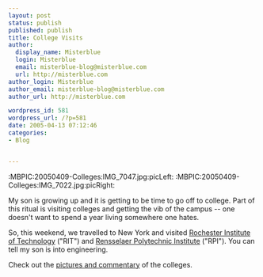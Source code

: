 ```yaml
---
layout: post
status: publish
published: publish
title: College Visits
author:
  display_name: Misterblue
  login: Misterblue
  email: misterblue-blog@misterblue.com
  url: http://misterblue.com
author_login: Misterblue
author_email: misterblue-blog@misterblue.com
author_url: http://misterblue.com

wordpress_id: 581
wordpress_url: /?p=581
date: 2005-04-13 07:12:46
categories:
- Blog


---
```

 :MBPIC:20050409-Colleges:IMG_7047.jpg:picLeft:
 :MBPIC:20050409-Colleges:IMG_7022.jpg:picRight:
<p>
          My son is growing up and it is getting to be time to
          go off to college.
          Part of this ritual is visiting colleges and getting
          the vib of the campus -- one doesn't want to spend
          a year living somewhere one hates.
          </p>
          <p>
              So, this weekend, we travelled to New York and
              visited
              <a href="http://www.rit.edu/">Rochester Institute of Technology</a>
              ("RIT")
              and
              <a href="http://www.rpi.edu/">Rensselaer Polytechnic Institute</a>
              ("RPI").
              You can tell my son is into engineering.
          </p>

<p>
Check out the 
<a href="http://pics.misterblue.com/20050409-Colleges/">pictures and commentary</a>
 of the colleges.
</p>
